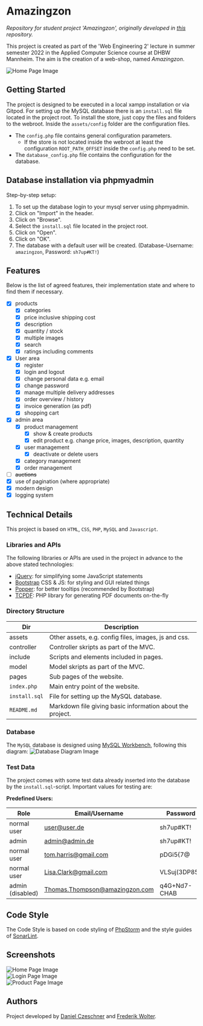 # Amazingzon

*Repository for student project 'Amazingzon', originally developed
in [this](https://github.com/Blo0dR0gue/PreAmazingzon) repository.*

This project is created as part of the 'Web Engineering 2' lecture in summer semester 2022 in the Applied Computer
Science course at DHBW Mannheim.
The aim is the creation of a web-shop, named *Amazingzon*.

![Home Page Image](assets/images/screenshot_page_home.png)<br>

## Getting Started

The project is designed to be executed in a local xampp installation or via Gitpod.
For setting up the MySQL database there is an `install.sql` file located in the project root.
To install the store, just copy the files and folders to the webroot.
Inside the `assets/config` folder are the configuration files. <br>

- The `config.php` file contains general configuration parameters.
    - If the store is not located inside the webroot at least the configuration `ROOT_PATH_OFFSET` inside
      the `config.php` need to be set.
- The `database_config.php` file contains the configuration for the database.

## Database installation via phpmyadmin

Step-by-step setup:

1. To set up the database login to your mysql server using phpmyadmin.
2. Click on "Import" in the header.
3. Click on "Browse".
4. Select the `install.sql` file located in the project root.
5. Click on "Open".
6. Click on "OK".
7. The database with a default user will be created. (Database-Username: `amazingzon`, Password: `sh7up#KT!`)

## Features

Below is the list of agreed features, their implementation state and where to find them if necessary.

- [x] products
    - [x] categories
    - [x] price inclusive shipping cost
    - [x] description
    - [x] quantity / stock
    - [x] multiple images
    - [x] search
    - [x] ratings including comments
- [x] User area
    - [x] register
    - [x] login and logout
    - [x] change personal data e.g. email
    - [x] change password
    - [x] manage multiple delivery addresses
    - [x] order overview / history
    - [x] invoice generation (as pdf)
    - [x] shopping cart
- [x] admin area
    - [x] product management
        - [x] show & create products
        - [x] edit product e.g. change price, images, description, quantity
    - [x] user management
        - [x] deactivate or delete users
    - [x] category management
    - [x] order management
- [ ] ~~auctions~~
- [x] use of pagination (where appropriate)
- [x] modern design
- [x] logging system

## Technical Details

This project is based on `HTML`, `CSS`, `PHP`, `MySQL` and `Javascript`.

### Libraries and APIs

The following libraries or APIs are used in the project in advance to the above stated technologies:

* [jQuery](https://jquery.com/): for simplifying some JavaScript statements
* [Bootstrap](https://getbootstrap.com/) CSS & JS: for styling and GUI related things
* [Popper](https://popper.js.org/): for better tooltips (recommended by Bootstrap)
* [TCPDF](https://github.com/tecnickcom/tcpdf): PHP library for generating PDF documents on-the-fly

### Directory Structure

| Dir           | Description                                               |
|---------------|-----------------------------------------------------------|
| assets        | Other assets, e.g. config files, images, js and css.      |
| controller    | Controller skripts as part of the MVC.                    |
| include       | Scripts and elements included in pages.                   |
| model         | Model skripts as part of the MVC.                         |
| pages         | Sub pages of the website.                                 |
| `index.php`   | Main entry point of the website.                          |
| `install.sql` | File for setting up the MySQL database.                   |
| `README.md`   | Markdown file giving basic information about the project. |

### Database

The `MySQL` database is designed using [MySQL Workbench](https://www.mysql.com/de/products/workbench/), following this
diagram:
![Database Diagram Image](assets/images/database_design.png)

### Test Data

The project comes with some test data already inserted into the database by the `install.sql`-script.
Important values for testing are:

**Predefined Users:**

| Role             | Email/Username                 | Password       |
|------------------|--------------------------------|----------------|
| normal user      | user@user.de                   | sh7up#KT!      |
| admin            | admin@admin.de                 | sh7up#KT!      |
| normal user      | tom.harris@gmail.com           | pDGi5{7@       |
| normal user      | Lisa.Clark@gmail.com           | VLSuj(3DP85y   |
| admin (disabled) | Thomas.Thompson@amazingzon.com | q4G+Nd7-CHAB   |

## Code Style

The Code Style is based on code styling of [PhpStorm](https://www.jetbrains.com/help/phpstorm/settings-code-style.html)
and the style guides of [SonarLint](https://www.sonarlint.org/).

## Screenshots

![Home Page Image](assets/images/screenshot_page_home.png)<br>
![Login Page Image](assets/images/screenshot_page_login.png)<br>
![Product Page Image](assets/images/screenshot_page_product.png)

## Authors

Project developed by [Daniel Czeschner](https://github.com/Blo0dR0gue)
and [Frederik Wolter](https://github.com/FrederikWolter).
